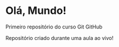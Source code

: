 # Olá, Mundo!
 Primeiro repositório do curso Git GitHub

 Repositório criado durante uma aula ao vivo!
